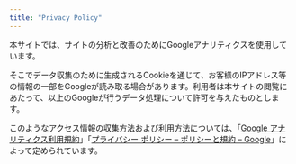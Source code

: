 ```yaml
---
title: "Privacy Policy"
---
```


本サイトでは、サイトの分析と改善のためにGoogleアナリティクスを使用しています。


そこでデータ収集のために生成されるCookieを通じて、お客様のIPアドレス等の情報の一部をGoogleが読み取る場合があります。利用者は本サイトの閲覧にあたって、以上のGoogleが行うデータ処理について許可を与えたものとします。


このようなアクセス情報の収集方法および利用方法については、「[Google アナリティクス利用規約](https://www.google.com/analytics/terms/jp.html)」「[プライバシー ポリシー – ポリシーと規約 – Google](https://policies.google.com/privacy?hl=ja&gl=jp)」によって定められています。
